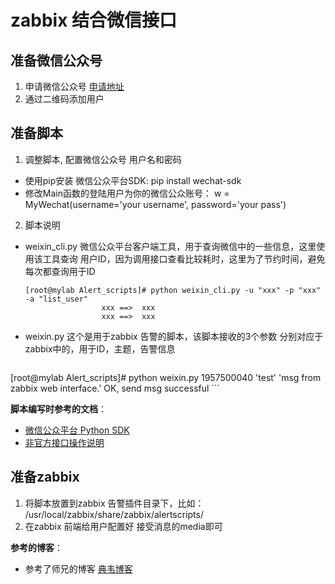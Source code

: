 # zabbix 结合微信接口

## 准备微信公众号

1. 申请微信公众号 [申请地址](https://mp.weixin.qq.com/)
2. 通过二维码添加用户




## 准备脚本

1. 调整脚本, 配置微信公众号 用户名和密码
  * 使用pip安装 微信公众平台SDK: pip install wechat-sdk
  * 修改Main函数的登陆用户为你的微信公众账号： w = MyWechat(username='your username', password='your pass')

2. 脚本说明
  * weixin_cli.py 微信公众平台客户端工具，用于查询微信中的一些信息，这里使用该工具查询 用户ID，因为调用接口查看比较耗时，这里为了节约时间，避免每次都查询用于ID
    ```
    [root@mylab Alert_scripts]# python weixin_cli.py -u "xxx" -p "xxx" -a "list_user"
                     xxx ==>  xxx   
                     xxx ==>  xxx
    ```
  * weixin.py 这个是用于zabbix 告警的脚本，该脚本接收的3个参数 分别对应于zabbix中的，用于ID，主题，告警信息
    ```
   [root@mylab Alert_scripts]# python  weixin.py 1957500040 'test' 'msg from zabbix web interface.'
    OK, send msg successful 
    ```
  
**脚本编写时参考的文档**：
  * [微信公众平台 Python SDK](http://wechat-python-sdk.readthedocs.org/)
  * [非官方接口操作说明](http://wechat-python-sdk.readthedocs.org/zh_CN/master/ext.html)


## 准备zabbix
1. 将脚本放置到zabbix 告警插件目录下，比如： /usr/local/zabbix/share/zabbix/alertscripts/
2. 在zabbix 前端给用户配置好 接受消息的media即可

**参考的博客**： 
  * 参考了师兄的博客 [典韦博客](http://mp.weixin.qq.com/s?__biz=MzA3MzYwNjQ3NA==&mid=207765620&idx=1&sn=5958e76998e4773435dd09bbd3da6c34&scene=2&srcid=F767yLKyTCsOWT8NXY2h&from=timeline&isappinstalled=0#rd)

